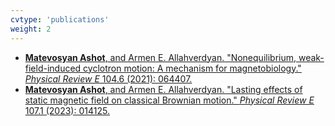 ```yaml
---
cvtype: 'publications'
weight: 2
---
```


* [**Matevosyan Ashot**, and Armen E. Allahverdyan. "Nonequilibrium, weak-field-induced cyclotron motion: A mechanism for magnetobiology." *Physical Review E* 104.6 (2021): 064407.]()
* [**Matevosyan Ashot**, and Armen E. Allahverdyan. "Lasting effects of static magnetic field on classical Brownian motion." *Physical Review E* 107.1 (2023): 014125.]()

